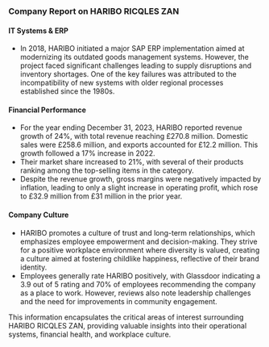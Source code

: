 ### Company Report on HARIBO RICQLES ZAN

#### IT Systems & ERP
- In 2018, HARIBO initiated a major SAP ERP implementation aimed at modernizing its outdated goods management systems. However, the project faced significant challenges leading to supply disruptions and inventory shortages. One of the key failures was attributed to the incompatibility of new systems with older regional processes established since the 1980s.

#### Financial Performance
- For the year ending December 31, 2023, HARIBO reported revenue growth of 24%, with total revenue reaching £270.8 million. Domestic sales were £258.6 million, and exports accounted for £12.2 million. This growth followed a 17% increase in 2022.
- Their market share increased to 21%, with several of their products ranking among the top-selling items in the category.
- Despite the revenue growth, gross margins were negatively impacted by inflation, leading to only a slight increase in operating profit, which rose to £32.9 million from £31 million in the prior year.

#### Company Culture
- HARIBO promotes a culture of trust and long-term relationships, which emphasizes employee empowerment and decision-making. They strive for a positive workplace environment where diversity is valued, creating a culture aimed at fostering childlike happiness, reflective of their brand identity.
- Employees generally rate HARIBO positively, with Glassdoor indicating a 3.9 out of 5 rating and 70% of employees recommending the company as a place to work. However, reviews also note leadership challenges and the need for improvements in community engagement.

This information encapsulates the critical areas of interest surrounding HARIBO RICQLES ZAN, providing valuable insights into their operational systems, financial health, and workplace culture.
```